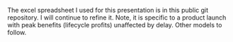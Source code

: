 The excel spreadsheet I used for this presentation is in this public git repository. I will continue to refine it. Note, it is specific to a product launch with peak benefits (lifecycle profits) unaffected by delay. Other models to follow.
